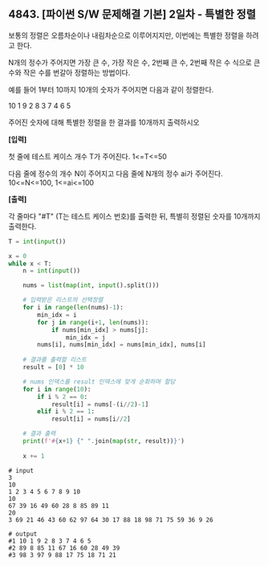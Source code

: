 ## 4843. [파이썬 S/W 문제해결 기본] 2일차 - 특별한 정렬

보통의 정렬은 오름차순이나 내림차순으로 이루어지지만, 이번에는 특별한 정렬을 하려고 한다.

N개의 정수가 주어지면 가장 큰 수, 가장 작은 수, 2번째 큰 수, 2번째 작은 수 식으로 큰 수와 작은 수를 번갈아 정렬하는 방법이다.

예를 들어 1부터 10까지 10개의 숫자가 주어지면 다음과 같이 정렬한다.


10 1 9 2 8 3 7 4 6 5

주어진 숫자에 대해 특별한 정렬을 한 결과를 10개까지 출력하시오

 

**[입력]**

첫 줄에 테스트 케이스 개수 T가 주어진다. 1<=T<=50

다음 줄에 정수의 개수 N이 주어지고 다음 줄에 N개의 정수 ai가 주어진다. 10<=N<=100, 1<=ai<=100

 

**[출력]**

각 줄마다 "#T" (T는 테스트 케이스 번호)를 출력한 뒤, 특별히 정렬된 숫자를 10개까지 출력한다.

```python
T = int(input())

x = 0
while x < T:
    n = int(input())

    nums = list(map(int, input().split()))

    # 입력받은 리스트의 선택정렬
    for i in range(len(nums)-1):
        min_idx = i
        for j in range(i+1, len(nums)):
            if nums[min_idx] > nums[j]:
                min_idx = j
        nums[i], nums[min_idx] = nums[min_idx], nums[i]
    
    # 결과를 출력할 리스트
    result = [0] * 10

    # nums 인덱스를 result 인덱스에 맞게 순회하며 할당
    for i in range(10):
        if i % 2 == 0:
            result[i] = nums[-(i//2)-1]
        elif i % 2 == 1:
            result[i] = nums[i//2]

    # 결과 출력
    print(f'#{x+1} {" ".join(map(str, result))}')
    
    x += 1
```

```
# input
3
10
1 2 3 4 5 6 7 8 9 10
10
67 39 16 49 60 28 8 85 89 11
20
3 69 21 46 43 60 62 97 64 30 17 88 18 98 71 75 59 36 9 26

# output
#1 10 1 9 2 8 3 7 4 6 5
#2 89 8 85 11 67 16 60 28 49 39
#3 98 3 97 9 88 17 75 18 71 21
```

